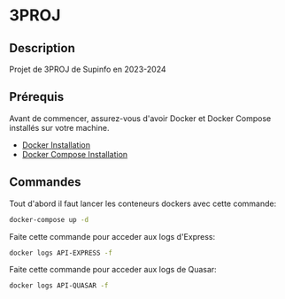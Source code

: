 # 3PROJ

## Description

Projet de 3PROJ de Supinfo en 2023-2024

## Prérequis
Avant de commencer, assurez-vous d'avoir Docker et Docker Compose installés sur votre machine.

- [Docker Installation](https://docs.docker.com/get-docker/)
- [Docker Compose Installation](https://docs.docker.com/compose/install/)

## Commandes
Tout d'abord il faut lancer les conteneurs dockers avec cette commande:
```bash
docker-compose up -d
```
Faite cette commande pour acceder aux logs d'Express:
```bash
docker logs API-EXPRESS -f 
```
Faite cette commande pour acceder aux logs de Quasar:
```bash
docker logs API-QUASAR -f 
```